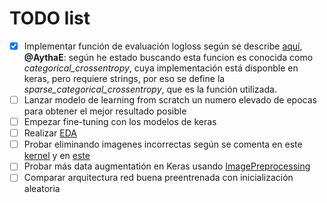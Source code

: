 # TODO list
- [x] Implementar función de evaluación logloss según se describe [aquí](https://www.kaggle.com/c/intel-mobileodt-cervical-cancer-screening#evaluation), **@AythaE**: según he estado buscando esta funcion es conocida como _categorical_crossentropy_, cuya implementación está disponble en keras, pero requiere strings, por eso se define la _sparse_categorical_crossentropy_, que es la función utilizada.
- [ ] Lanzar modelo de learning from scratch un numero elevado de epocas para obtener el mejor resultado posible
- [ ] Empezar fine-tuning con los modelos de keras
- [ ] Realizar [EDA](https://www.kaggle.com/philschmidt/cervix-eda-model-selection)
- [ ] Probar eliminando imagenes incorrectas según se comenta en este [kernel](https://www.kaggle.com/deveaup/checking-bounding-boxes-and-additional-dataset/notebook/notebook) y en [este](https://www.kaggle.com/chiszpanski/non-cervix-images)
- [ ] Probar más data augmentatión en Keras usando [ImagePreprocessing](https://keras.io/preprocessing/image/#imagedatagenerator)
- [ ] Comparar arquitectura red buena preentrenada con inicialización aleatoria
